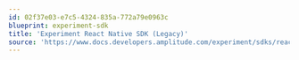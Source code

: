 ```yaml
---
id: 02f37e03-e7c5-4324-835a-772a79e0963c
blueprint: experiment-sdk
title: 'Experiment React Native SDK (Legacy)'
source: 'https://www.docs.developers.amplitude.com/experiment/sdks/react-native-sdk-legacy/'
---
```

